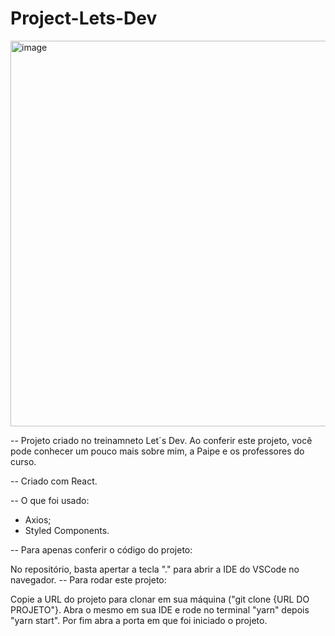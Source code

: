 ﻿# Project-Lets-Dev
 
 <img width="617" alt="image" src="https://user-images.githubusercontent.com/101811144/200813667-994e8361-67f2-4f2a-87f0-168eaa30cee9.png">

-- Projeto criado no treinamneto Let´s Dev. Ao conferir este projeto, você pode conhecer um pouco mais sobre mim, a Paipe e os professores do curso.

-- Criado com React.

-- O que foi usado:

* Axios;
* Styled Components.

-- Para apenas conferir o código do projeto:

No repositório, basta apertar a tecla "." para abrir a IDE do VSCode no navegador.
-- Para rodar este projeto:

Copie a URL do projeto para clonar em sua máquina ("git clone {URL DO PROJETO"}.
Abra o mesmo em sua IDE e rode no terminal "yarn" depois "yarn start".
Por fim abra a porta em que foi iniciado o projeto.
